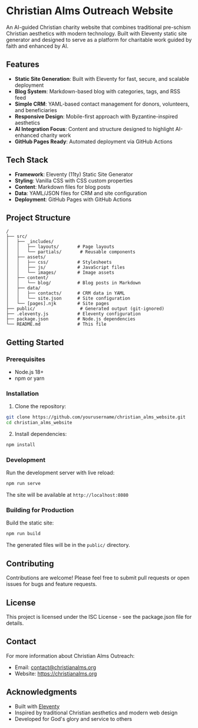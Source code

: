 # Christian Alms Outreach Website

An AI-guided Christian charity website that combines traditional pre-schism Christian aesthetics with modern technology. Built with Eleventy static site generator and designed to serve as a platform for charitable work guided by faith and enhanced by AI.

## Features

- **Static Site Generation**: Built with Eleventy for fast, secure, and scalable deployment
- **Blog System**: Markdown-based blog with categories, tags, and RSS feed
- **Simple CRM**: YAML-based contact management for donors, volunteers, and beneficiaries
- **Responsive Design**: Mobile-first approach with Byzantine-inspired aesthetics
- **AI Integration Focus**: Content and structure designed to highlight AI-enhanced charity work
- **GitHub Pages Ready**: Automated deployment via GitHub Actions

## Tech Stack

- **Framework**: Eleventy (11ty) Static Site Generator
- **Styling**: Vanilla CSS with CSS custom properties
- **Content**: Markdown files for blog posts
- **Data**: YAML/JSON files for CRM and site configuration
- **Deployment**: GitHub Pages with GitHub Actions

## Project Structure

```
/
├── src/
│   ├── _includes/
│   │   ├── layouts/       # Page layouts
│   │   └── partials/       # Reusable components
│   ├── assets/
│   │   ├── css/           # Stylesheets
│   │   ├── js/            # JavaScript files
│   │   └── images/        # Image assets
│   ├── content/
│   │   └── blog/          # Blog posts in Markdown
│   ├── data/
│   │   ├── contacts/      # CRM data in YAML
│   │   └── site.json      # Site configuration
│   └── [pages].njk        # Site pages
├── public/                 # Generated output (git-ignored)
├── .eleventy.js           # Eleventy configuration
├── package.json           # Node.js dependencies
└── README.md              # This file
```

## Getting Started

### Prerequisites

- Node.js 18+ 
- npm or yarn

### Installation

1. Clone the repository:
```bash
git clone https://github.com/yourusername/christian_alms_website.git
cd christian_alms_website
```

2. Install dependencies:
```bash
npm install
```

### Development

Run the development server with live reload:
```bash
npm run serve
```

The site will be available at `http://localhost:8080`

### Building for Production

Build the static site:
```bash
npm run build
```

The generated files will be in the `public/` directory.

## Contributing

Contributions are welcome! Please feel free to submit pull requests or open issues for bugs and feature requests.

## License

This project is licensed under the ISC License - see the package.json file for details.

## Contact

For more information about Christian Alms Outreach:
- Email: contact@christianalms.org
- Website: https://christianalms.org

## Acknowledgments

- Built with [Eleventy](https://www.11ty.dev/)
- Inspired by traditional Christian aesthetics and modern web design
- Developed for God's glory and service to others